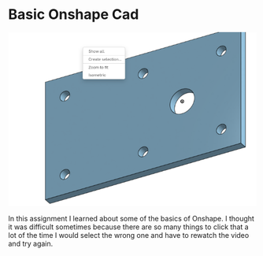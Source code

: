 # Basic Onshape Cad 

![Base](/images/Base.png)

In this assignment I learned about some of the basics of Onshape. I thought it was difficult sometimes because there are so many things to click that a lot of the time I would select the wrong one and have to rewatch the video and try again.
